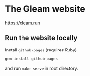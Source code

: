 # The Gleam website

https://gleam.run


## Run the website locally

Install `github-pages` (requires Ruby)

```sh
gem install github-pages
```

and run `make serve` in root directory.
